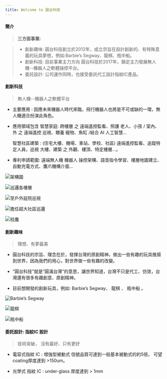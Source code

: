 ```yaml
---
title: Welcome to 圓台科技
---
```


#### <i class="icon-file"></i> 簡介
> **三方面事業:**

> - 創新趣味: 
圓台科技創立於2012年，成立宗旨在設計創新的、有特殊意義的玩具夢想，例如:Barbie’s Segway、龍棋、瓶中船。
> - 創新科技: 
目前事業主力方向
    圓台科技於2017年，鎖定主力發展無人機--機器人之軟體操控平台。
> - 委託設計:
    公司運作同時，也接受委託代工設計指紋IC產品。



#### <i class="icon-file"></i> 創新科技
> 無人機--機器人之軟體平台

- 主要應用 :
  因應未來機器人時代來臨，飛行機器人也將是不可或缺的一環，無人機適合扮演此角色。
  
- 應用領域包含 
  智慧家庭:  跨樓層 之 遠端遙控監看、照護 老人、小孩 / 室內、外 之 遠端遙控 巡視、餵養 寵物、魚缸 /結合 AI 人工智慧…
  
  智慧社區建築 : 
     (住宅大樓、機場、車站、學校、社區) 遠端遙控監看、追蹤特定人員，巡視 大樓、建築 之 外觀、樓頂、特定樓層…。

- 專利申請範圍: 遠端無人機 機器人 操控架構、語音指令學習、樓層地圖建立、自動充電方式、鷹爪機構介面…


![架構圖](https://round-p.github.io/images/2017-09-1110.13.21.png)

![巡邏各樓層](https://round-p.github.io/images/2017-09-1110.14.23.png)

![至戶外庭院巡視](https://round-p.github.io/images/2017-09-1110.14.45.png)

![擔任超大社區巡邏](https://round-p.github.io/images/2017-09-1110.15.00.png)

![校鷹](https://round-p.github.io/images/2017-09-1110.15.21.png)


#### <i class="icon-file"></i>創新趣味 
 > 理想、有夢最美

- 圓台科技的宗旨、理念在於，發揮台灣的原創精神，做出一些有趣的玩具推揚到世界，因為我們的用心，對世界做一些有趣的改變。

- “圓台科技”就是“圓滿台灣”的意思，讓世界知道，台灣不只是代工、仿效，台灣還有很多有趣創意、原創精神。

- 目前想開發的創新玩具，例如:  Barbie’s Segway、 龍棋 、 瓶中船 。

![Barbie’s Segway](https://round-p.github.io/images/2017-09-1110.15.51.png)

![龍棋](https://round-p.github.io/images/2017-09-1110.58.35.png)

![瓶中船](https://round-p.github.io/images/2017-09-1110.18.13.png)


#### <i class="icon-file"></i> 委託設計: 指紋IC 設計
   > 技術突破， 沒有最好、只有更好

- 電容式指紋 IC : 增強型被動式 
     信號品質可達到一般基本被動式的約5倍，
     可望coating厚度達到 >150um。
     
- 光學式 指紋 IC : under-glass 厚度達到  >  1mm